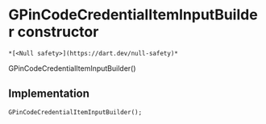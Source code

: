 


# GPinCodeCredentialItemInputBuilder constructor




    *[<Null safety>](https://dart.dev/null-safety)*



GPinCodeCredentialItemInputBuilder()





## Implementation

```dart
GPinCodeCredentialItemInputBuilder();
```







